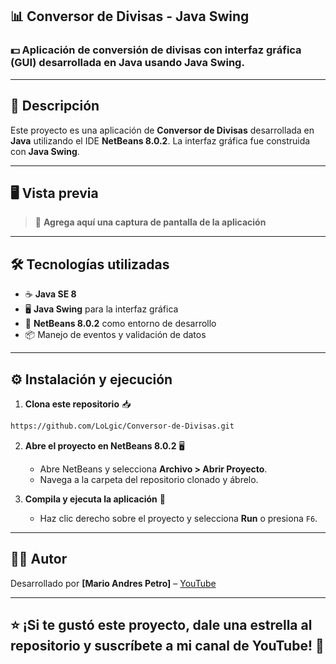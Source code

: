 ## 📊 Conversor de Divisas - Java Swing

### 💵 Aplicación de conversión de divisas con interfaz gráfica (GUI) desarrollada en Java usando Java Swing.

----------

## 📝 Descripción

Este proyecto es una aplicación de **Conversor de Divisas** desarrollada en **Java** utilizando el IDE **NetBeans 8.0.2**. La interfaz gráfica fue construida con **Java Swing**.

----------

## 🖥️ Vista previa

> 🔽 **Agrega aquí una captura de pantalla de la aplicación**
> 
----------
## 🛠️ Tecnologías utilizadas

-   ☕ **Java SE 8**
-   🖥️ **Java Swing** para la interfaz gráfica
-   🧩 **NetBeans 8.0.2** como entorno de desarrollo
-   📦 Manejo de eventos y validación de datos
----------
## ⚙️ Instalación y ejecución

1.  **Clona este repositorio** 📥
   
    
   ```bash
https://github.com/LoLgic/Conversor-de-Divisas.git

```
    
2.  **Abre el proyecto en NetBeans 8.0.2** 🖥️
    
    -   Abre NetBeans y selecciona **Archivo > Abrir Proyecto**.
    -   Navega a la carpeta del repositorio clonado y ábrelo.
3.  **Compila y ejecuta la aplicación** 🚀
    
    -   Haz clic derecho sobre el proyecto y selecciona **Run** o presiona `F6`.
----------
## 👨‍💻 Autor

Desarrollado por **[Mario Andres Petro]**
 – [YouTube](https://www.youtube.com/watch?v=uHSJyYkRMXY&t=25s)

----------
## ⭐ ¡Si te gustó este proyecto, dale una estrella al repositorio y suscríbete a mi canal de YouTube! 🌟
